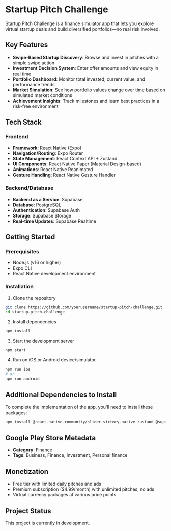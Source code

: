 # Startup Pitch Challenge

Startup Pitch Challenge is a finance simulator app that lets you explore virtual startup deals and build diversified portfolios—no real risk involved.

## Key Features

- **Swipe-Based Startup Discovery**: Browse and invest in pitches with a simple swipe action
- **Investment Decision System**: Enter offer amounts and view equity in real time
- **Portfolio Dashboard**: Monitor total invested, current value, and performance trends
- **Market Simulation**: See how portfolio values change over time based on simulated market conditions
- **Achievement Insights**: Track milestones and learn best practices in a risk-free environment

## Tech Stack

### Frontend
- **Framework**: React Native (Expo)
- **Navigation/Routing**: Expo Router
- **State Management**: React Context API + Zustand
- **UI Components**: React Native Paper (Material Design-based)
- **Animations**: React Native Reanimated
- **Gesture Handling**: React Native Gesture Handler

### Backend/Database
- **Backend as a Service**: Supabase
- **Database**: PostgreSQL
- **Authentication**: Supabase Auth
- **Storage**: Supabase Storage
- **Real-time Updates**: Supabase Realtime

## Getting Started

### Prerequisites
- Node.js (v16 or higher)
- Expo CLI
- React Native development environment

### Installation

1. Clone the repository
```bash
git clone https://github.com/yourusername/startup-pitch-challenge.git
cd startup-pitch-challenge
```

2. Install dependencies
```bash
npm install
```

3. Start the development server
```bash
npm start
```

4. Run on iOS or Android device/simulator
```bash
npm run ios
# or
npm run android
```

## Additional Dependencies to Install

To complete the implementation of the app, you'll need to install these packages:

```bash
npm install @react-native-community/slider victory-native zustand @supabase/supabase-js
```

## Google Play Store Metadata

- **Category**: Finance
- **Tags**: Business, Finance, Investment, Personal finance

## Monetization

- Free tier with limited daily pitches and ads
- Premium subscription ($4.99/month) with unlimited pitches, no ads
- Virtual currency packages at various price points

## Project Status

This project is currently in development.